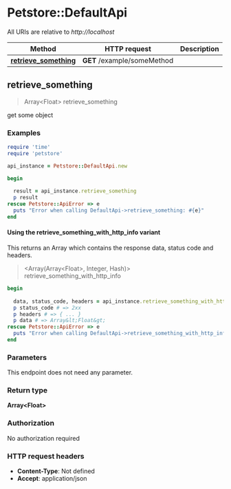 # Petstore::DefaultApi

All URIs are relative to *http://localhost*

| Method | HTTP request | Description |
| ------ | ------------ | ----------- |
| [**retrieve_something**](DefaultApi.md#retrieve_something) | **GET** /example/someMethod |  |


## retrieve_something

> Array&lt;Float&gt; retrieve_something



get some object

### Examples

```ruby
require 'time'
require 'petstore'

api_instance = Petstore::DefaultApi.new

begin
  
  result = api_instance.retrieve_something
  p result
rescue Petstore::ApiError => e
  puts "Error when calling DefaultApi->retrieve_something: #{e}"
end
```

#### Using the retrieve_something_with_http_info variant

This returns an Array which contains the response data, status code and headers.

> <Array(Array&lt;Float&gt;, Integer, Hash)> retrieve_something_with_http_info

```ruby
begin
  
  data, status_code, headers = api_instance.retrieve_something_with_http_info
  p status_code # => 2xx
  p headers # => { ... }
  p data # => Array&lt;Float&gt;
rescue Petstore::ApiError => e
  puts "Error when calling DefaultApi->retrieve_something_with_http_info: #{e}"
end
```

### Parameters

This endpoint does not need any parameter.

### Return type

**Array&lt;Float&gt;**

### Authorization

No authorization required

### HTTP request headers

- **Content-Type**: Not defined
- **Accept**: application/json

